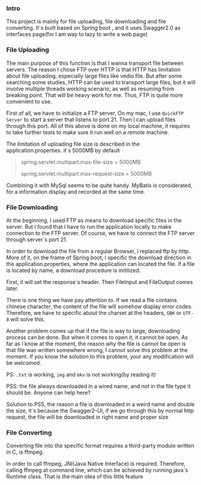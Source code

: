 ### Intro

This project is mainly for file uploading, file downloading and file converting. It`s built based on Spring boot , and it uses Swagger2.0 as interfaces page(for I am way to lazy to write a web page)

### File Uploading

The main purpose of this function is that I wanna transport file between servers. The reason I chose FTP over HTTP is that HTTP has limitation about file uploading, especially large files like vedio file. But after some searching some studies, HTTP can be used to transport large files, but it will involve multiple threads working scenario, as well as resuming from breaking point. That will be heavy work for me. Thus, FTP is quite more convenient to use.

First of all, we have to initialize a FTP server, On my mac, I use `QuickFTP Server` to start a server that listens to port 21. Then I can upload files through this port. All of this above is done on my local machine, it requires to take further tests to make sure it run well on a remote machine.

The limitation of uploading file size is described in the application.properties. it`s 5000MB by default

> spring.servlet.multipart.max-file-size = 5000MB
>
> spring.servlet.multipart.max-request-size = 5000MB

Combining it with MySql seems to be quite handy. MyBatis is considerated, for a information display and recorded at the same time.





### File Downloading

At the beginning, I used FTP as means to download specific files in the server. But I found that I have to run the application locally to make connection to the FTP server. Of course, we have to connect the FTP server through server`s port 21.

In order to download the file from a regular Browser, I replaced ftp by http. More of it, on the frame of Spring boot, I specific the download direction in the application.properties, where the application can located the file. if a file is located by name, a download procedure is initilized.

First, it will set the response`s header. Then FileInput and FileOutput comes later.

There is one thing we have pay attention to. If we read a file contains chinese character, the content of the file will somehow display error codes. Therefore, we have to specific about the charset at the headers, `GBK` or `UTF-8` will solve this.

Another problem comes up that if the file is way to large, downloading process can be done. But when it comes to open it, it cannot be open. As far as i know at  the moment, the reason why the file is cannot be open is that file was written somewhere wrong, I cannot solve this problem at the moment. If you know the solution to this problem, your any modification will be welcomed.

PS: `.txt` is working, `img` and `mkv` is not working(by reading it)

PSS: the file always downloaded in a wired name, and not in the file type it should be. Anyone can help here?

Solution to PSS, the reason a file is downloaded in a weird name and double the size, it`s because the Swagger2-UI, if we go through this by normal http request, the file will be downloaded in right name and proper size





### File Converting

Converting file into the specific format requires a third-party module written in C, is ffmpeg.

In order to call ffmpeg, JNI(Java Native Interface) is required. Therefore,  calling ffmpeg at command line, which can be achieved by running java`s Runtime class.  That is the main idea of this little feature



